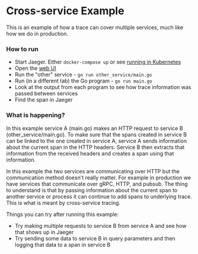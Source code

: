 # Cross-service Example

This is an example of how a trace can cover multiple services, much like how we do in production.

### How to run

- Start Jaeger. Either `docker-compose up` or see [running in Kubernetes](../kubernetes)
- Open the [web UI](http://localhost:16686/)
- Run the "other" service - `go run other_service/main.go`
- Run (in a different tab) the Go program - `go run main.go`
- Look at the output from each program to see how trace information was passed between services
- Find the span in Jaeger

### What is happening?

In this example service A (main.go) makes an HTTP request to service B (other_service/main.go). To make sure that the spans created in service B can be linked to the one created in service A, service A sends information about the current span in the HTTP headers. Service B then extracts that information from the received headers and creates a span using that information.

In this example the two services are communicating over HTTP but the communication method doesn't really matter. For example in production we have services that communicate over gRPC, HTTP, and pubsub. The thing to understand is that by passing information about the current span to another service or process it can continue to add spans to underlying trace. This is what is meant by cross-service tracing.

Things you can try after running this example:

- Try making multiple requests to service B from service A and see how that shows up in Jaeger
- Try sending some data to service B in query parameters and then logging that data to a span in service B
